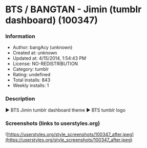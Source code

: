 # BTS / BANGTAN - Jimin (tumblr dashboard) (100347)

### Information
- Author: bangAcy (unknown)
- Created at: unknown
- Updated at: 4/15/2014, 1:54:43 PM
- License: NO-REDISTRIBUTION
- Category: tumblr
- Rating: undefined
- Total installs: 843
- Weekly installs: 1


### Description
► BTS Jimin tumblr dashboard theme 
► BTS tumblr logo


### Screenshots (links to userstyles.org)
![https://userstyles.org/style_screenshots/100347_after.jpeg](https://userstyles.org/style_screenshots/100347_after.jpeg)


